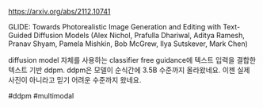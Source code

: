https://arxiv.org/abs/2112.10741

GLIDE: Towards Photorealistic Image Generation and Editing with Text-Guided Diffusion Models (Alex Nichol, Prafulla Dhariwal, Aditya Ramesh, Pranav Shyam, Pamela Mishkin, Bob McGrew, Ilya Sutskever, Mark Chen)

diffusion model 자체를 사용하는 classifier free guidance에 텍스트 입력을 결합한 텍스트 기반 ddpm. ddpm은 모델이 순식간에 3.5B 수준까지 올라왔네요. 이젠 실제 사진이 아니라고 믿기 어려운 수준까지 왔네요.

#ddpm #multimodal 